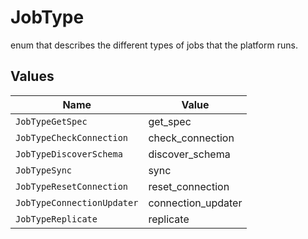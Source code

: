 # JobType

enum that describes the different types of jobs that the platform runs.


## Values

| Name                       | Value                      |
| -------------------------- | -------------------------- |
| `JobTypeGetSpec`           | get_spec                   |
| `JobTypeCheckConnection`   | check_connection           |
| `JobTypeDiscoverSchema`    | discover_schema            |
| `JobTypeSync`              | sync                       |
| `JobTypeResetConnection`   | reset_connection           |
| `JobTypeConnectionUpdater` | connection_updater         |
| `JobTypeReplicate`         | replicate                  |